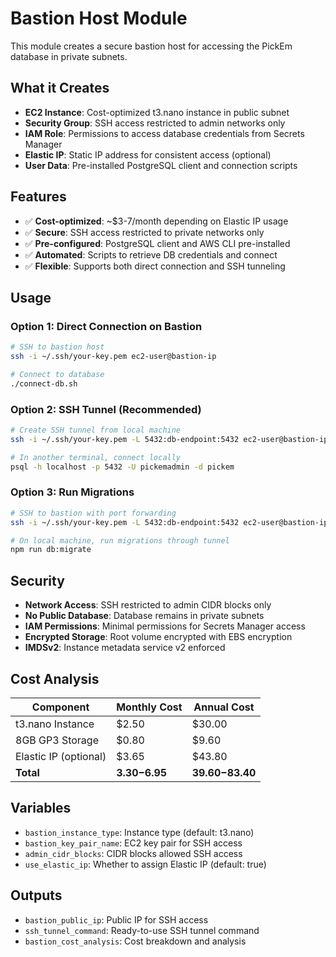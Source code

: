 # Bastion Host Module

This module creates a secure bastion host for accessing the PickEm database in private subnets.

## What it Creates

- **EC2 Instance**: Cost-optimized t3.nano instance in public subnet
- **Security Group**: SSH access restricted to admin networks only
- **IAM Role**: Permissions to access database credentials from Secrets Manager
- **Elastic IP**: Static IP address for consistent access (optional)
- **User Data**: Pre-installed PostgreSQL client and connection scripts

## Features

- ✅ **Cost-optimized**: ~$3-7/month depending on Elastic IP usage
- ✅ **Secure**: SSH access restricted to private networks only
- ✅ **Pre-configured**: PostgreSQL client and AWS CLI pre-installed
- ✅ **Automated**: Scripts to retrieve DB credentials and connect
- ✅ **Flexible**: Supports both direct connection and SSH tunneling

## Usage

### Option 1: Direct Connection on Bastion
```bash
# SSH to bastion host
ssh -i ~/.ssh/your-key.pem ec2-user@bastion-ip

# Connect to database
./connect-db.sh
```

### Option 2: SSH Tunnel (Recommended)
```bash
# Create SSH tunnel from local machine
ssh -i ~/.ssh/your-key.pem -L 5432:db-endpoint:5432 ec2-user@bastion-ip

# In another terminal, connect locally
psql -h localhost -p 5432 -U pickemadmin -d pickem
```

### Option 3: Run Migrations
```bash
# SSH to bastion with port forwarding
ssh -i ~/.ssh/your-key.pem -L 5432:db-endpoint:5432 ec2-user@bastion-ip

# On local machine, run migrations through tunnel
npm run db:migrate
```

## Security

- **Network Access**: SSH restricted to admin CIDR blocks only
- **No Public Database**: Database remains in private subnets
- **IAM Permissions**: Minimal permissions for Secrets Manager access
- **Encrypted Storage**: Root volume encrypted with EBS encryption
- **IMDSv2**: Instance metadata service v2 enforced

## Cost Analysis

| Component | Monthly Cost | Annual Cost |
|-----------|-------------|-------------|
| t3.nano Instance | $2.50 | $30.00 |
| 8GB GP3 Storage | $0.80 | $9.60 |
| Elastic IP (optional) | $3.65 | $43.80 |
| **Total** | **$3.30-$6.95** | **$39.60-$83.40** |

## Variables

- `bastion_instance_type`: Instance type (default: t3.nano)
- `bastion_key_pair_name`: EC2 key pair for SSH access
- `admin_cidr_blocks`: CIDR blocks allowed SSH access
- `use_elastic_ip`: Whether to assign Elastic IP (default: true)

## Outputs

- `bastion_public_ip`: Public IP for SSH access
- `ssh_tunnel_command`: Ready-to-use SSH tunnel command
- `bastion_cost_analysis`: Cost breakdown and analysis